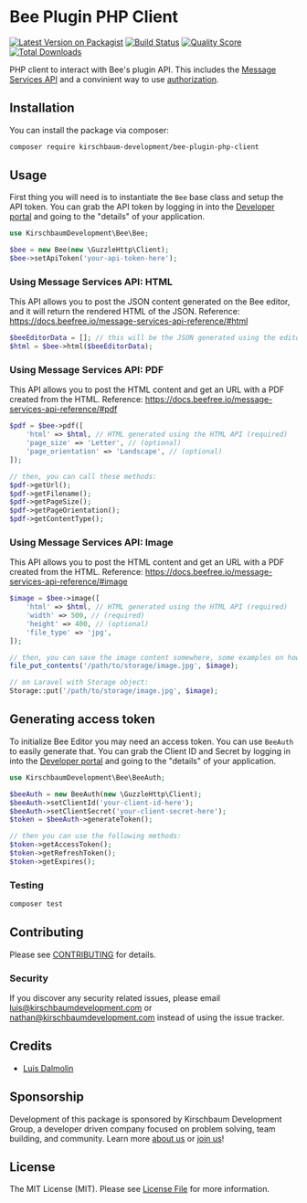 # Bee Plugin PHP Client

[![Latest Version on Packagist](https://img.shields.io/packagist/v/kirschbaum-development/bee-plugin-php-client.svg?style=flat-square)](https://packagist.org/packages/kirschbaum-development/bee-plugin-php-client)
[![Build Status](https://travis-ci.org/kirschbaum-development/bee-plugin-php-client.svg?branch=master)](https://travis-ci.org/kirschbaum-development/bee-plugin-php-client)
[![Quality Score](https://img.shields.io/scrutinizer/g/kirschbaum-development/bee-plugin-php-client.svg?style=flat-square)](https://scrutinizer-ci.com/g/kirschbaum-development/bee-plugin-php-client)
[![Total Downloads](https://img.shields.io/packagist/dt/kirschbaum-development/bee-plugin-php-client.svg?style=flat-square)](https://packagist.org/packages/kirschbaum-development/bee-plugin-php-client)

PHP client to interact with Bee's plugin API. This includes the [Message Services API](https://docs.beefree.io/message-services-api-reference/) and a convinient way to use [authorization](https://docs.beefree.io/authorization-process/).

## Installation

You can install the package via composer:

```bash
composer require kirschbaum-development/bee-plugin-php-client
```

## Usage

First thing you will need is to instantiate the `Bee` base class and setup the API token. You can grab the API token by logging in into the [Developer portal](https://developers.beefree.io) and going to the "details" of your application.

``` php
use KirschbaumDevelopment\Bee\Bee;

$bee = new Bee(new \GuzzleHttp\Client);
$bee->setApiToken('your-api-token-here');
```

### Using Message Services API: HTML

This API allows you to post the JSON content generated on the Bee editor, and it will return the rendered HTML of the JSON. Reference: https://docs.beefree.io/message-services-api-reference/#html

```php
$beeEditorData = []; // this will be the JSON generated using the editor
$html = $bee->html($beeEditorData);
```

### Using Message Services API: PDF

This API allows you to post the HTML content and get an URL with a PDF created from the HTML. Reference: https://docs.beefree.io/message-services-api-reference/#pdf

```php
$pdf = $bee->pdf([
    'html' => $html, // HTML generated using the HTML API (required)
    'page_size' => 'Letter', // (optional)
    'page_orientation' => 'Landscape', // (optional)
]);

// then, you can call these methods:
$pdf->getUrl();
$pdf->getFilename();
$pdf->getPageSize();
$pdf->getPageOrientation();
$pdf->getContentType();
```

### Using Message Services API: Image

This API allows you to post the HTML content and get an URL with a PDF created from the HTML. Reference: https://docs.beefree.io/message-services-api-reference/#image

```php
$image = $bee->image([
    'html' => $html, // HTML generated using the HTML API (required)
    'width' => 500, // (required)
    'height' => 400, // (optional)
    'file_type' => 'jpg',
]);

// then, you can save the image content somewhere, some examples on how you may do this:
file_put_contents('/path/to/storage/image.jpg', $image);

// on Laravel with Storage object:
Storage::put('/path/to/storage/image.jpg', $image);
```

## Generating access token

To initialize Bee Editor you may need an access token. You can use `BeeAuth` to easily generate that. You can grab the Client ID and Secret by logging in into the [Developer portal](https://developers.beefree.io) and going to the "details" of your application.

```php
use KirschbaumDevelopment\Bee\BeeAuth;

$beeAuth = new BeeAuth(new \GuzzleHttp\Client);
$beeAuth->setClientId('your-client-id-here');
$beeAuth->setClientSecret('your-client-secret-here');
$token = $beeAuth->generateToken();

// then you can use the following methods:
$token->getAccessToken();
$token->getRefreshToken();
$token->getExpires();
```

### Testing

``` bash
composer test
```

## Contributing

Please see [CONTRIBUTING](CONTRIBUTING.md) for details.

### Security

If you discover any security related issues, please email luis@kirschbaumdevelopment.com or nathan@kirschbaumdevelopment.com instead of using the issue tracker.

## Credits

- [Luis Dalmolin](https://github.com/luisdalmolin)

## Sponsorship

Development of this package is sponsored by Kirschbaum Development Group, a developer driven company focused on problem solving, team building, and community. Learn more [about us](https://kirschbaumdevelopment.com) or [join us](https://careers.kirschbaumdevelopment.com)!

## License

The MIT License (MIT). Please see [License File](LICENSE.md) for more information.
